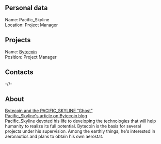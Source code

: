 ## Personal data
Name: Pacific_Skyline  
Location: Project Manager  
## Projects 
Name: [Bytecoin](../projects/bytecoin.md)  
Position: Project Manager  
## Contacts
-//-
## About
[Bytecoin and the PACIFIC_SKYLINE “Ghost”](https://thecryptopapers.com/2017/07/12/bytecoin-and-the-pacific_skyline-ghost/)  
[Pacific_Skyline's article on Bytecoin blog](https://bytecoin.org/blog/d808/)  
Pacific_Skyline devoted his life to developing the technologies that will help humanity to realize its full potential. Bytecoin is the basis for several projects under his supervision. Among the earthly things, he's interested in aeronautics and plans to obtain his own aerostat.

